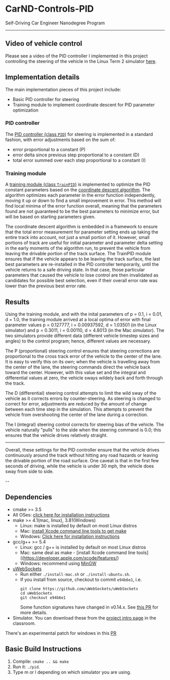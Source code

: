 # CarND-Controls-PID
Self-Driving Car Engineer Nanodegree Program

---

## Video of vehicle control

Please see a video of the PID controller I implemented in this project controlling the steering of the vehicle in the Linux Term 2 simulator [here](https://youtu.be/BH02_HSZ-eQ).

## Implementation details

The main implementation pieces of this project include:

* Basic PID controller for steering
* Training module to implement coordinate descent for PID parameter optimization

### PID controller

The [PID controller (class `PID`)](src/PID.cpp) for steering is implemented in a standard fashion, with error adjustments based on the sum of:
* error proportional to a constant (P)
* error delta since previous step proportional to a constant (D)
* total error summed over each step proportional to a constant (I)

### Training module

A [training module (class `TrainPID`)](src/TrainPID.cc) is implemented to optimize the PID constant parameters based on the [coordinate descent algorithm](https://en.wikipedia.org/wiki/Coordinate_descent). The algorithm optimizes each parameter in the error function independently, moving it up or down to find a small improvement in error. This method will find local minima of the error function overall, meaning that the parameters found are not guaranteed to be the best parameters to minimize error, but will be based on starting parameters given.

The coordinate descent algorithm is embedded in a framework to ensure that the total error measurement for parameter setting ends up taking the entire track into account, not just a small portion of it. However, small portions of track are useful for initial parameter and parameter delta setting in the early moments of the algorithm run, to prevent the vehicle from leaving the drivable portion of the track surface. The TrainPID module ensures that if the vehicle appears to be leaving the track surface, the last best parameters are re-installed in the PID controller temporarily, until the vehicle returns to a safe driving state. In that case, those particular parameters that caused the vehicle to lose control are then invalidated as candidates for possible best selection, even if their overall error rate was lower than the previous best error rate.

## Results

Using the training module, and with the inital parameters of p = 0.1, i = 0.01, d = 1.0, the training module arrived at a local optima of error with final parameter values p = 0.127777, i = 0.00937592, d = 1.03501 (in the Linux simulator) and p = 0.3011, i = 0.00110, d = 4.8013 (in the Mac simulator). The two simulators provide different data (different vehicle timestep sizes and angles) to the control program; hence, different values are necessary.

The P (proportional) steering control ensures that steering corrections are proportional to the cross track error of the vehicle to the center of the lane. It is easy to verify this on its own; when the vehicle is travelling away from the center of the lane, the steering commands direct the vehicle back toward the center. However, with this value set and the integral and differential values at zero, the vehicle sways wildely back and forth through the track.

The D (differential) steering control attempts to limit the wild sway of the vehicle as it corrects errors by counter-steering. As steering is changed to correct for error, adjustments are reduced by the amount of change between each time step in the simulation. This attempts to prevent the vehicle from overshooting the center of the lane during a correction.

The I (integral) steering control corrects for steering bias of the vehicle. The vehicle naturally "pulls" to the side when the steering command is 0.0; this ensures that the vehicle drives relatively straight.

***

Overall, these settings for the PID controller ensure that the vehicle drives continuously around the track without hitting any road hazards or leaving the drivable portion of the road surface. One caveat is that in the first few seconds of driving, while the vehicle is under 30 mph, the vehicle does sway from side to side.


--

## Dependencies

* cmake >= 3.5
 * All OSes: [click here for installation instructions](https://cmake.org/install/)
* make >= 4.1(mac, linux), 3.81(Windows)
  * Linux: make is installed by default on most Linux distros
  * Mac: [install Xcode command line tools to get make](https://developer.apple.com/xcode/features/)
  * Windows: [Click here for installation instructions](http://gnuwin32.sourceforge.net/packages/make.htm)
* gcc/g++ >= 5.4
  * Linux: gcc / g++ is installed by default on most Linux distros
  * Mac: same deal as make - [install Xcode command line tools]((https://developer.apple.com/xcode/features/)
  * Windows: recommend using [MinGW](http://www.mingw.org/)
* [uWebSockets](https://github.com/uWebSockets/uWebSockets)
  * Run either `./install-mac.sh` or `./install-ubuntu.sh`.
  * If you install from source, checkout to commit `e94b6e1`, i.e.
    ```
    git clone https://github.com/uWebSockets/uWebSockets 
    cd uWebSockets
    git checkout e94b6e1
    ```
    Some function signatures have changed in v0.14.x. See [this PR](https://github.com/udacity/CarND-MPC-Project/pull/3) for more details.
* Simulator. You can download these from the [project intro page](https://github.com/udacity/self-driving-car-sim/releases) in the classroom.

There's an experimental patch for windows in this [PR](https://github.com/udacity/CarND-PID-Control-Project/pull/3)

## Basic Build Instructions

1. Compile: `cmake .. && make`
1. Run it: `./pid`. 
1. Type m or l depending on which simulator you are using.

